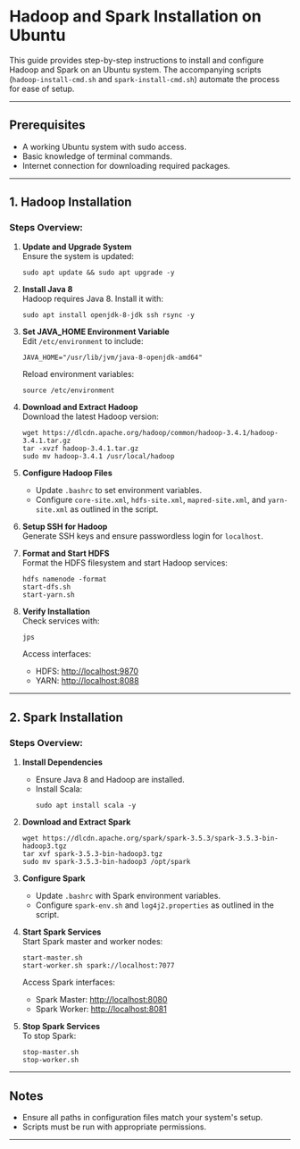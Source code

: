 
# Hadoop and Spark Installation on Ubuntu

This guide provides step-by-step instructions to install and configure Hadoop and Spark on an Ubuntu system. The accompanying scripts (`hadoop-install-cmd.sh` and `spark-install-cmd.sh`) automate the process for ease of setup.

---

## Prerequisites
- A working Ubuntu system with sudo access.
- Basic knowledge of terminal commands.
- Internet connection for downloading required packages.

---

## 1. Hadoop Installation

### Steps Overview:
1. **Update and Upgrade System**  
   Ensure the system is updated:
   ```
   sudo apt update && sudo apt upgrade -y
   ```

2. **Install Java 8**  
   Hadoop requires Java 8. Install it with:
   ```
   sudo apt install openjdk-8-jdk ssh rsync -y
   ```

3. **Set JAVA_HOME Environment Variable**  
   Edit `/etc/environment` to include:
   ```
   JAVA_HOME="/usr/lib/jvm/java-8-openjdk-amd64"
   ```
   Reload environment variables:
   ```
   source /etc/environment
   ```

4. **Download and Extract Hadoop**  
   Download the latest Hadoop version:
   ```
   wget https://dlcdn.apache.org/hadoop/common/hadoop-3.4.1/hadoop-3.4.1.tar.gz
   tar -xvzf hadoop-3.4.1.tar.gz
   sudo mv hadoop-3.4.1 /usr/local/hadoop
   ```

5. **Configure Hadoop Files**  
   - Update `.bashrc` to set environment variables.
   - Configure `core-site.xml`, `hdfs-site.xml`, `mapred-site.xml`, and `yarn-site.xml` as outlined in the script.

6. **Setup SSH for Hadoop**  
   Generate SSH keys and ensure passwordless login for `localhost`.

7. **Format and Start HDFS**  
   Format the HDFS filesystem and start Hadoop services:
   ```
   hdfs namenode -format
   start-dfs.sh
   start-yarn.sh
   ```

8. **Verify Installation**  
   Check services with:
   ```
   jps
   ```

   Access interfaces:  
   - HDFS: [http://localhost:9870](http://localhost:9870)  
   - YARN: [http://localhost:8088](http://localhost:8088)

---

## 2. Spark Installation

### Steps Overview:
1. **Install Dependencies**  
   - Ensure Java 8 and Hadoop are installed.  
   - Install Scala:
     ```
     sudo apt install scala -y
     ```

2. **Download and Extract Spark**  
   ```
   wget https://dlcdn.apache.org/spark/spark-3.5.3/spark-3.5.3-bin-hadoop3.tgz
   tar xvf spark-3.5.3-bin-hadoop3.tgz
   sudo mv spark-3.5.3-bin-hadoop3 /opt/spark
   ```

3. **Configure Spark**  
   - Update `.bashrc` with Spark environment variables.  
   - Configure `spark-env.sh` and `log4j2.properties` as outlined in the script.

4. **Start Spark Services**  
   Start Spark master and worker nodes:
   ```
   start-master.sh
   start-worker.sh spark://localhost:7077
   ```

   Access Spark interfaces:  
   - Spark Master: [http://localhost:8080](http://localhost:8080)  
   - Spark Worker: [http://localhost:8081](http://localhost:8081)

5. **Stop Spark Services**  
   To stop Spark:
   ```
   stop-master.sh
   stop-worker.sh
   ```

---

## Notes
- Ensure all paths in configuration files match your system's setup.
- Scripts must be run with appropriate permissions.

---

